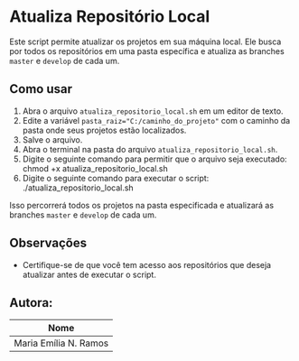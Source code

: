 # Atualiza Repositório Local

Este script permite atualizar os projetos em sua máquina local. Ele busca por todos os repositórios em uma pasta específica e atualiza as branches `master` e `develop` de cada um.

## Como usar

1. Abra o arquivo `atualiza_repositorio_local.sh` em um editor de texto.
2. Edite a variável `pasta_raiz="C:/caminho_do_projeto"` com o caminho da pasta onde seus projetos estão localizados.
3. Salve o arquivo.
4. Abra o terminal na pasta do arquivo `atualiza_repositorio_local.sh`.
5. Digite o seguinte comando para permitir que o arquivo seja executado: chmod +x atualiza_repositorio_local.sh
6. Digite o seguinte comando para executar o script: ./atualiza_repositorio_local.sh


Isso percorrerá todos os projetos na pasta especificada e atualizará as branches `master` e `develop` de cada um.

## Observações

- Certifique-se de que você tem acesso aos repositórios que deseja atualizar antes de executar o script.

## Autora: 
|Nome|
| -------- |
|Maria Emília N. Ramos|
